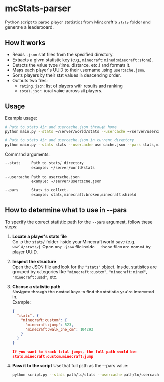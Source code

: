 # mcStats-parser

Python script to parse player statistics from Minecraft's `stats` folder and generate a leaderboard.

## How it works

- Reads `.json` stat files from the specified directory.
- Extracts a given statistic key (e.g., `minecraft:mined:minecraft:stone`).
- Detects the value type (time, distance, etc.) and formats it.
- Maps each player's UUID to their username using `usercache.json`.
- Sorts players by their stat values in descending order.
- Outputs two files:
  - `rating.json`: list of players with results and ranking.
  - `total.json`: total value across all players.

## Usage

Example usage:
```bash
# Path to stats dir and usercache.json through home
python main.py --stats ~/server/world/stats --usercache ~/server/usercache.json --pars stats,minecraft:broken,minecraft:shield

# Path to stats dir and usercache.json in current directory
python main.py --stats stats --usercache usercache.json --pars stats,minecraft:broken,minecraft:shield
```

Command arguments:
```bash
--stats		Path to stats/ directory
			example: ~/server/world/stats
			
--usercache Path to usercache.json
			example: ~/server/usercache.json

--pars 		Stats to collect. 
			example: stats,minecraft:broken,minecraft:shield
```

## How to determine what to use in --pars

To specify the correct statistic path for the `--pars` argument, follow these steps:

1. **Locate a player's stats file**  
   Go to the `stats/` folder inside your Minecraft world save (e.g. `world/stats/`). Open any `.json` file inside — these files are named by player UUID.

2. **Inspect the structure**  
   Open the JSON file and look for the `"stats"` object. Inside, statistics are grouped by categories like `"minecraft:custom"`, `"minecraft:mined"`, `"minecraft:used"`, etc.

3. **Choose a statistic path**  
   Navigate through the nested keys to find the statistic you're interested in.  
   Example:
   ```json
   {
     "stats": {
       "minecraft:custom": {
         "minecraft:jump": 523,
         "minecraft:walk_one_cm": 104293
       }
     }
   }

   If you want to track total jumps, the full path would be:
   stats,minecraft:custom,minecraft:jump

4. **Pass it to the script**
	Use that full path as the --pars value:
	```bash
	python script.py --stats path/to/stats --usercache path/to/usercache.json --pars stats,minecraft:custom,minecraft:jump
	```
